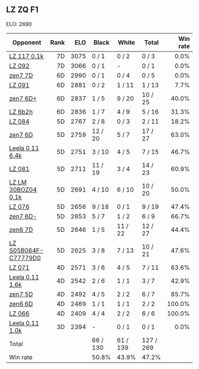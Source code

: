 ## LZ ZQ F1 ##

ELO: 2690

Opponent | Rank | ELO | Black | White | Total | Win rate
---------|-----:|----:|-------|-------|-------|-------:
[LZ 117 0.1k](LZ%20117%200.1k.md) | 7D | 3075 | 0 / 1 | 0 / 2 | 0 / 3 | 0.0%
[LZ 092](LZ%20092.md) | 7D | 3066 | 0 / 1 | - | 0 / 1 | 0.0%
[zen7 7D](zen7%207D.md) | 6D | 2990 | 0 / 1 | 0 / 4 | 0 / 5 | 0.0%
[LZ 091](LZ%20091.md) | 6D | 2881 | 0 / 2 | 1 / 11 | 1 / 13 | 7.7%
[zen7 6D+](zen7%206D+.md) | 6D | 2837 | 1 / 5 | 9 / 20 | 10 / 25 | 40.0%
[LZ 6b2h](LZ%206b2h.md) | 6D | 2836 | 1 / 7 | 4 / 9 | 5 / 16 | 31.3%
[LZ 084](LZ%20084.md) | 5D | 2767 | 2 / 8 | 0 / 3 | 2 / 11 | 18.2%
[zen7 6D](zen7%206D.md) | 5D | 2759 | 12 / 20 | 5 / 7 | 17 / 27 | 63.0%
[Leela 0.11 6.4k](Leela%200.11%206.4k.md) | 5D | 2751 | 3 / 10 | 4 / 5 | 7 / 15 | 46.7%
[LZ 081](LZ%20081.md) | 5D | 2711 | 11 / 19 | 3 / 4 | 14 / 23 | 60.9%
[LZ LM 30BOZ04 0.1k](LZ%20LM%2030BOZ04%200.1k.md) | 5D | 2691 | 4 / 10 | 6 / 10 | 10 / 20 | 50.0%
[LZ 076](LZ%20076.md) | 5D | 2656 | 9 / 18 | 0 / 1 | 9 / 19 | 47.4%
[zen7 6D-](zen7%206D-.md) | 5D | 2653 | 5 / 7 | 1 / 2 | 6 / 9 | 66.7%
[zen6 7D](zen6%207D.md) | 5D | 2646 | 1 / 5 | 11 / 22 | 12 / 27 | 44.4%
[LZ S05B064F-C77779D0](LZ%20S05B064F-C77779D0.md) | 5D | 2625 | 3 / 8 | 7 / 13 | 10 / 21 | 47.6%
[LZ 071](LZ%20071.md) | 4D | 2571 | 3 / 6 | 4 / 5 | 7 / 11 | 63.6%
[Leela 0.11 1.6k](Leela%200.11%201.6k.md) | 4D | 2542 | 2 / 6 | 1 / 1 | 3 / 7 | 42.9%
[zen7 5D](zen7%205D.md) | 4D | 2492 | 4 / 5 | 2 / 2 | 6 / 7 | 85.7%
[zen6 6D](zen6%206D.md) | 4D | 2469 | 1 / 1 | 1 / 1 | 2 / 2 | 100.0%
[LZ 066](LZ%20066.md) | 4D | 2409 | 4 / 4 | 2 / 2 | 6 / 6 | 100.0%
[Leela 0.11 1.0k](Leela%200.11%201.0k.md) | 3D | 2394 | - | 0 / 1 | 0 / 1 | 0.0%
Total | | | 66 / 130 | 61 / 139 | 127 / 269 | 
Win rate| | | 50.8% | 43.9% | 47.2% | 
